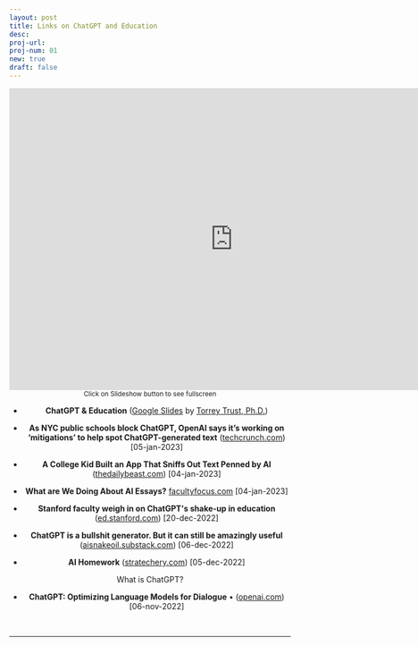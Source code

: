 ```yaml
---
layout: post
title: Links on ChatGPT and Education
desc:
proj-url:
proj-num: 01
new: true
draft: false
---
```



<center><iframe width="800" height="540" src="https://docs.google.com/presentation/d/1Vo9w4ftPx-rizdWyaYoB-pQ3DzK1n325OgDgXsnt0X0/edit#" frameborder="0" allow="accelerometer; autoplay; encrypted-media; gyroscope; picture-in-picture" allowfullscreen></iframe></center>
<center><small>Click on Slideshow button to see fullscreen</small><center>




- **ChatGPT & Education** ([Google Slides](https://docs.google.com/presentation/d/1Vo9w4ftPx-rizdWyaYoB-pQ3DzK1n325OgDgXsnt0X0/edit#slide=id.g1cc76543f64_0_246) by [Torrey Trust, Ph.D.](https://www.torreytrust.com/))

- **As NYC public schools block ChatGPT, OpenAI says it’s working on ‘mitigations’ to help spot ChatGPT-generated text** ([techcrunch.com](https://techcrunch.com/2023/01/05/as-nyc-public-schools-block-chatgpt-openai-says-its-working-on-mitigations-to-help-spot-chatgpt-generated-text/)) [05-jan-2023]

- **A College Kid Built an App That Sniffs Out Text Penned by AI** ([thedailybeast.com](https://www.thedailybeast.com/princeton-student-edward-tian-built-gptzero-to-detect-ai-written-essays)) [04-jan-2023]

- **What are We Doing About AI Essays?** [facultyfocus.com](https://www.facultyfocus.com/articles/teaching-with-technology-articles/what-are-we-doing-about-ai-essays/) [04-jan-2023]

- **Stanford faculty weigh in on ChatGPT's shake-up in education** ([ed.stanford.com](https://ed.stanford.edu/news/stanford-faculty-weigh-new-ai-chatbot-s-shake-learning-and-teaching?sf173917744=1)) [20-dec-2022]

- **ChatGPT is a bullshit generator. But it can still be amazingly useful** ([aisnakeoil.substack.com](https://aisnakeoil.substack.com/p/chatgpt-is-a-bullshit-generator-but)) [06-dec-2022]

- **AI Homework** ([stratechery.com](https://stratechery.com/2022/ai-homework/)) [05-dec-2022]

What is ChatGPT? 
- **ChatGPT: Optimizing Language Models for Dialogue** • ([openai.com](https://openai.com/blog/chatgpt/)) [06-nov-2022]




<br>
<hr>